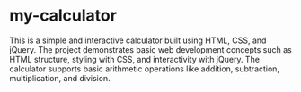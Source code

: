 # my-calculator
This is a simple and interactive calculator built using HTML, CSS, and jQuery. The project demonstrates basic web development concepts such as HTML structure, styling with CSS, and interactivity with jQuery. The calculator supports basic arithmetic operations like addition, subtraction, multiplication, and division.
